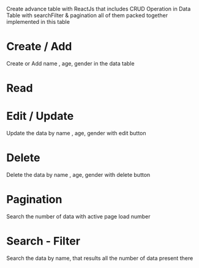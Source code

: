 
<!-- Introducing Data Table -->
Create advance table with ReactJs that includes CRUD Operation in Data Table with searchFilter & pagination all of them packed together implemented in this table

# Create / Add
Create or Add name , age, gender in the data table

# Read

# Edit / Update
Update the data by name , age, gender with edit button 

# Delete
Delete the data by name , age, gender with delete button 

# Pagination 
Search the number of data with active page load number

# Search - Filter
Search the data by name, that results all the number of data present there
